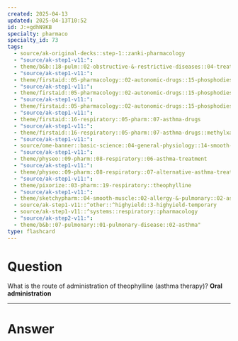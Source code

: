 ```yaml
---
created: 2025-04-13
updated: 2025-04-13T10:52
id: J:+gdhN9KB
specialty: pharmaco
specialty_id: 73
tags:
  - source/ak-original-decks::step-1::zanki-pharmacology
  - "source/ak-step1-v11:": 
  - theme/b&b::18-pulm::02-obstructive-&-restrictive-diseases::04-treatment-of-copd-&-asthma
  - "source/ak-step1-v11:": 
  - theme/firstaid::05-pharmacology::02-autonomic-drugs::15-phosphodiesterase-inhibitors
  - "source/ak-step1-v11:": 
  - theme/firstaid::05-pharmacology::02-autonomic-drugs::15-phosphodiesterase-inhibitors::methylxanthines
  - "source/ak-step1-v11:": 
  - theme/firstaid::05-pharmacology::02-autonomic-drugs::15-phosphodiesterase-inhibitors::methylxanthines::theophylline
  - "source/ak-step1-v11:": 
  - theme/firstaid::16-respiratory::05-pharm::07-asthma-drugs
  - "source/ak-step1-v11:": 
  - theme/firstaid::16-respiratory::05-pharm::07-asthma-drugs::methylxanthines
  - "source/ak-step1-v11:": 
  - source/ome-banner::basic-science::04-general-physiology::14-smooth-muscle
  - "source/ak-step1-v11:": 
  - theme/physeo::09-pharm::08-respiratory::06-asthma-treatment
  - "source/ak-step1-v11:": 
  - theme/physeo::09-pharm::08-respiratory::07-alternative-asthma-treatment
  - "source/ak-step1-v11:": 
  - theme/pixorize::03-pharm::19-respiratory::theophylline
  - "source/ak-step1-v11:": 
  - theme/sketchypharm::04-smooth-muscle::02-allergy-&-pulmonary::02-asthma-therapy
  - source/ak-step1-v11::^other::^highyield::3-highyield-temporary
  - source/ak-step1-v11::^systems::respiratory::pharmacology
  - "source/ak-step2-v11:": 
  - theme/b&b::07-pulmonary::01-pulmonary-disease::02-asthma"
type: flashcard
---
```


# Question
What is the route of administration of theophylline (asthma therapy)?    **Oral administration**

---

# Answer
